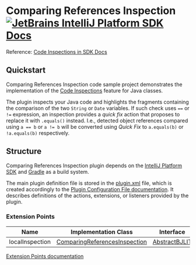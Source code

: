 # Comparing References Inspection [![JetBrains IntelliJ Platform SDK Docs](https://jb.gg/badges/docs.svg)][docs]
Reference: [Code Inspections in SDK Docs][docs:code_inspections]

## Quickstart

Comparing References Inspection code sample project demonstrates the implementation
of the [Code Inspections][docs:code_inspections] feature for Java classes. 

The plugin inspects your Java code and highlights the fragments containing the comparison of the two `String` or `Date`
variables. If such check uses `==` or `!=` expression, an inspection provides a *quick fix* action that proposes
to replace it with `.equals()` instead. I.e., detected object references compared using `a == b` or `a != b` will be
converted using *Quick Fix* to `a.equals(b)` or `!a.equals(b)` respectively.

## Structure

Comparing References Inspection plugin depends on the [IntelliJ Platform SDK][docs] and [Gradle][docs:gradle] as a build system.

The main plugin definition file is stored in the [plugin.xml][file:plugin.xml] file, which is created accordingly
to the [Plugin Configuration File documentation][docs:pluginxml]. It describes definitions of the actions, extensions,
or listeners provided by the plugin.

### Extension Points

| Name            | Implementation Class                                                | Interface                          |
| --------------- | ------------------------------------------------------------------- | ---------------------------------- |
| localInspection | [ComparingReferencesInspection][file:ComparingReferencesInspection] | [AbstractBJLIT][sdk:AbstractBJLIT] |

[Extension Points documentation][docs:ep]

[docs]: http://www.jetbrains.org/intellij/sdk/docs
[docs:code_inspections]: https://www.jetbrains.org/intellij/sdk/docs/tutorials/code_inspections.html
[docs:ep]: https://www.jetbrains.org/intellij/sdk/docs/basics/plugin_structure/plugin_extension_points.html
[docs:gradle]: https://jetbrains.org/intellij/sdk/docs/tutorials/build_system.html
[docs:pluginxml]: https://www.jetbrains.org/intellij/sdk/docs/basics/plugin_structure/plugin_configuration_file.html

[file:ComparingReferencesInspection]: ./src/main/java/org/intellij/sdk/codeInspection/ComparingReferencesInspection.java
[file:plugin.xml]: ./src/main/resources/META-INF/plugin.xml

[sdk:AbstractBJLIT]: https://github.com/JetBrains/intellij-community/blob/master/java/java-analysis-api/src/com/intellij/codeInspection/AbstractBJLIT.java

